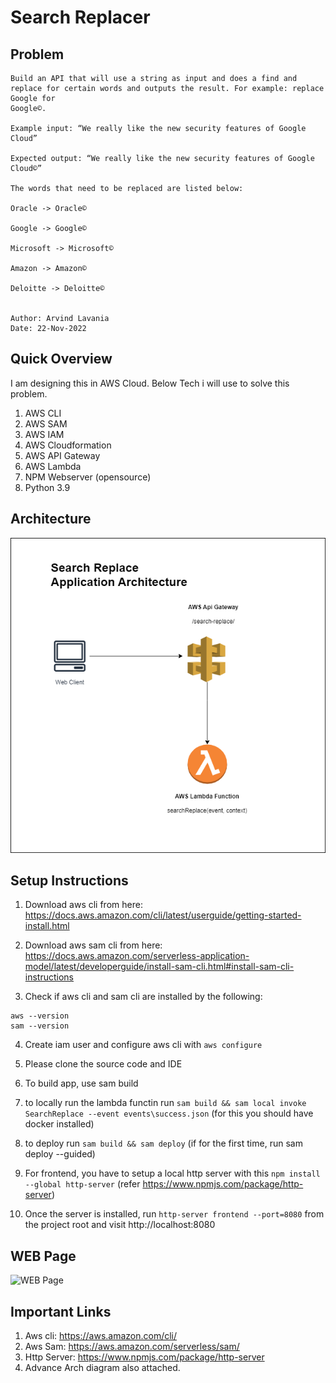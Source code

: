 # Search Replacer

## Problem
```
Build an API that will use a string as input and does a find and replace for certain words and outputs the result. For example: replace Google for
Google©.

Example input: “We really like the new security features of Google Cloud”

Expected output: “We really like the new security features of Google Cloud©”

The words that need to be replaced are listed below:

Oracle -> Oracle©

Google -> Google©

Microsoft -> Microsoft©

Amazon -> Amazon©

Deloitte -> Deloitte©


Author: Arvind Lavania
Date: 22-Nov-2022
```

## Quick Overview
I am designing this in AWS Cloud. Below Tech i will use to solve this problem.
1. AWS CLI
2. AWS SAM
3. AWS IAM
3. AWS Cloudformation
4. AWS API Gateway
5. AWS Lambda
6. NPM Webserver (opensource)
7. Python 3.9

## Architecture
![Search Replace arrchitecture with aws api gateway and lambda function](SearchReplaceArchitecture.drawio.png "Search Replace arrchitecture")



## Setup Instructions

1. Download aws cli from here: https://docs.aws.amazon.com/cli/latest/userguide/getting-started-install.html

2. Download aws sam cli from here: https://docs.aws.amazon.com/serverless-application-model/latest/developerguide/install-sam-cli.html#install-sam-cli-instructions

3. Check if aws cli and sam cli are installed by the following: 
```
aws --version
sam --version
```


4. Create iam user and configure aws cli with `aws configure`

5. Please clone the source code and IDE

6. To build app, use sam build

7. to locally run the lambda functin run `sam build && sam local invoke SearchReplace --event events\success.json` (for this you should have docker installed)

8. to deploy run `sam build && sam deploy` (if for the first time, run sam deploy --guided)

9. For frontend, you have to setup a local http server with this `npm install --global http-server` (refer https://www.npmjs.com/package/http-server)

10. Once the server is installed, run `http-server frontend --port=8080` from the project root and visit http://localhost:8080

## WEB Page
![WEB Page](../../Documents/search-replacer/search-replace-web.png)


## Important Links
1. Aws cli: https://aws.amazon.com/cli/
2. Aws Sam: https://aws.amazon.com/serverless/sam/
4. Http Server: https://www.npmjs.com/package/http-server
5. Advance Arch diagram also attached. 


